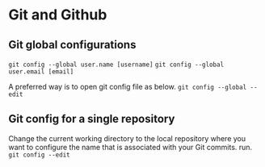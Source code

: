 # Git and Github

## Git global configurations 
`git config --global user.name [username]`
`git config --global user.email [email]`  

A preferred way is to open git config file as below. 
`git config --global --edit`

## Git config for a single repository
Change the current working directory to the local repository where you want to configure the name that is associated with your Git commits. run. 
`git config --edit`
